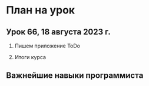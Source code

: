 # План на урок

## Урок 66, 18 августа 2023 г.

1. Пишем приложение ToDo

2. Итоги курса

## Важнейшие навыки программиста